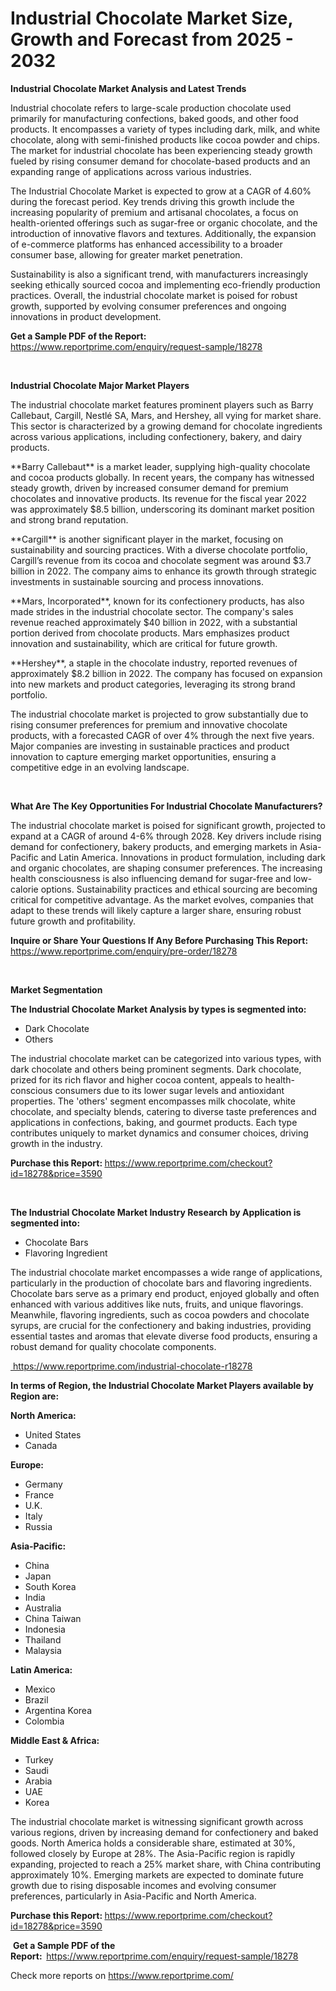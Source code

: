 <p><h1>Industrial Chocolate Market Size, Growth and Forecast from 2025 - 2032</h1></p><p><strong>Industrial Chocolate Market Analysis and Latest Trends</strong></p>
<p><p>Industrial chocolate refers to large-scale production chocolate used primarily for manufacturing confections, baked goods, and other food products. It encompasses a variety of types including dark, milk, and white chocolate, along with semi-finished products like cocoa powder and chips. The market for industrial chocolate has been experiencing steady growth fueled by rising consumer demand for chocolate-based products and an expanding range of applications across various industries.</p><p>The Industrial Chocolate Market is expected to grow at a CAGR of 4.60% during the forecast period. Key trends driving this growth include the increasing popularity of premium and artisanal chocolates, a focus on health-oriented offerings such as sugar-free or organic chocolate, and the introduction of innovative flavors and textures. Additionally, the expansion of e-commerce platforms has enhanced accessibility to a broader consumer base, allowing for greater market penetration. </p><p>Sustainability is also a significant trend, with manufacturers increasingly seeking ethically sourced cocoa and implementing eco-friendly production practices. Overall, the industrial chocolate market is poised for robust growth, supported by evolving consumer preferences and ongoing innovations in product development.</p></p>
<p><strong>Get a Sample PDF of the Report:&nbsp;</strong> <a href="https://www.reportprime.com/enquiry/request-sample/18278?utm_campaign=2442&utm_medium=2&utm_source=Github&utm_content=ia&utm_term=19032025&utm_id=industrial-chocolate">https://www.reportprime.com/enquiry/request-sample/18278</a></p>
<p>&nbsp;</p>
<p><strong>Industrial Chocolate Major Market Players</strong></p>
<p><p>The industrial chocolate market features prominent players such as Barry Callebaut, Cargill, Nestlé SA, Mars, and Hershey, all vying for market share. This sector is characterized by a growing demand for chocolate ingredients across various applications, including confectionery, bakery, and dairy products.</p><p>**Barry Callebaut** is a market leader, supplying high-quality chocolate and cocoa products globally. In recent years, the company has witnessed steady growth, driven by increased consumer demand for premium chocolates and innovative products. Its revenue for the fiscal year 2022 was approximately $8.5 billion, underscoring its dominant market position and strong brand reputation.</p><p>**Cargill** is another significant player in the market, focusing on sustainability and sourcing practices. With a diverse chocolate portfolio, Cargill’s revenue from its cocoa and chocolate segment was around $3.7 billion in 2022. The company aims to enhance its growth through strategic investments in sustainable sourcing and process innovations.</p><p>**Mars, Incorporated**, known for its confectionery products, has also made strides in the industrial chocolate sector. The company's sales revenue reached approximately $40 billion in 2022, with a substantial portion derived from chocolate products. Mars emphasizes product innovation and sustainability, which are critical for future growth.</p><p>**Hershey**, a staple in the chocolate industry, reported revenues of approximately $8.2 billion in 2022. The company has focused on expansion into new markets and product categories, leveraging its strong brand portfolio.</p><p>The industrial chocolate market is projected to grow substantially due to rising consumer preferences for premium and innovative chocolate products, with a forecasted CAGR of over 4% through the next five years. Major companies are investing in sustainable practices and product innovation to capture emerging market opportunities, ensuring a competitive edge in an evolving landscape.</p></p>
<p>&nbsp;</p>
<p><strong>What Are The Key Opportunities For Industrial Chocolate Manufacturers?</strong></p>
<p><p>The industrial chocolate market is poised for significant growth, projected to expand at a CAGR of around 4-6% through 2028. Key drivers include rising demand for confectionery, bakery products, and emerging markets in Asia-Pacific and Latin America. Innovations in product formulation, including dark and organic chocolates, are shaping consumer preferences. The increasing health consciousness is also influencing demand for sugar-free and low-calorie options. Sustainability practices and ethical sourcing are becoming critical for competitive advantage. As the market evolves, companies that adapt to these trends will likely capture a larger share, ensuring robust future growth and profitability.</p></p>
<p><strong>Inquire or Share Your Questions If Any Before Purchasing This Report:</strong> <a href="https://www.reportprime.com/enquiry/pre-order/18278?utm_campaign=2442&utm_medium=2&utm_source=Github&utm_content=ia&utm_term=19032025&utm_id=industrial-chocolate">https://www.reportprime.com/enquiry/pre-order/18278</a></p>
<p>&nbsp;</p>
<p><strong>Market Segmentation</strong></p>
<p><strong>The Industrial Chocolate Market Analysis by types is segmented into:</strong></p>
<p><ul><li>Dark Chocolate</li><li>Others</li></ul></p>
<p><p>The industrial chocolate market can be categorized into various types, with dark chocolate and others being prominent segments. Dark chocolate, prized for its rich flavor and higher cocoa content, appeals to health-conscious consumers due to its lower sugar levels and antioxidant properties. The 'others' segment encompasses milk chocolate, white chocolate, and specialty blends, catering to diverse taste preferences and applications in confections, baking, and gourmet products. Each type contributes uniquely to market dynamics and consumer choices, driving growth in the industry.</p></p>
<p><strong>Purchase this Report:&nbsp;</strong><a href="https://www.reportprime.com/checkout?id=18278&price=3590&utm_campaign=2442&utm_medium=2&utm_source=Github&utm_content=ia&utm_term=19032025&utm_id=industrial-chocolate">https://www.reportprime.com/checkout?id=18278&price=3590</a></p>
<p>&nbsp;</p>
<p><strong>The Industrial Chocolate Market Industry Research by Application is segmented into:</strong></p>
<p><ul><li>Chocolate Bars</li><li>Flavoring Ingredient</li></ul></p>
<p><p>The industrial chocolate market encompasses a wide range of applications, particularly in the production of chocolate bars and flavoring ingredients. Chocolate bars serve as a primary end product, enjoyed globally and often enhanced with various additives like nuts, fruits, and unique flavorings. Meanwhile, flavoring ingredients, such as cocoa powders and chocolate syrups, are crucial for the confectionery and baking industries, providing essential tastes and aromas that elevate diverse food products, ensuring a robust demand for quality chocolate components.</p></p>
<p><a href="https://www.reportprime.com/industrial-chocolate-r18278?utm_campaign=2442&utm_medium=2&utm_source=Github&utm_content=ia&utm_term=19032025&utm_id=industrial-chocolate">&nbsp;https://www.reportprime.com/industrial-chocolate-r18278</a></p>
<p><strong>In terms of Region, the Industrial Chocolate Market Players available by Region are:</strong></p>
<p>
    <p> <strong> North America: </strong>
        <ul>
            <li>United States</li>
            <li>Canada</li>
        </ul>
        </p> 
    <p> <strong> Europe: </strong>
        <ul>
            <li>Germany</li>
            <li>France</li>
            <li>U.K.</li>
            <li>Italy</li>
            <li>Russia</li>
        </ul>
        </p> 
    <p> <strong> Asia-Pacific: </strong>
        <ul>
            <li>China</li>
            <li>Japan</li>
            <li>South Korea</li>
            <li>India</li>
            <li>Australia</li>
            <li>China Taiwan</li>
            <li>Indonesia</li>
            <li>Thailand</li>
            <li>Malaysia</li>
        </ul>
        </p> 
    <p> <strong> Latin America: </strong>
        <ul>
            <li>Mexico</li>
            <li>Brazil</li>
            <li>Argentina Korea</li>
            <li>Colombia</li>
        </ul>
        </p> 
    <p> <strong> Middle East & Africa: </strong>
        <ul>
            <li>Turkey</li>
            <li>Saudi</li>
            <li>Arabia</li>
            <li>UAE</li>
            <li>Korea</li>
        </ul>
    </p>
    </p>
<p><p>The industrial chocolate market is witnessing significant growth across various regions, driven by increasing demand for confectionery and baked goods. North America holds a considerable share, estimated at 30%, followed closely by Europe at 28%. The Asia-Pacific region is rapidly expanding, projected to reach a 25% market share, with China contributing approximately 10%. Emerging markets are expected to dominate future growth due to rising disposable incomes and evolving consumer preferences, particularly in Asia-Pacific and North America.</p></p>
<p><strong>Purchase this Report: </strong><a href="https://www.reportprime.com/checkout?id=18278&price=3590&utm_campaign=2442&utm_medium=2&utm_source=Github&utm_content=ia&utm_term=19032025&utm_id=industrial-chocolate">https://www.reportprime.com/checkout?id=18278&price=3590</a></p>
<p>&nbsp;<strong>Get a Sample PDF of the Report:&nbsp;&nbsp;</strong><a href="https://www.reportprime.com/enquiry/request-sample/18278?utm_campaign=2442&utm_medium=2&utm_source=Github&utm_content=ia&utm_term=19032025&utm_id=industrial-chocolate">https://www.reportprime.com/enquiry/request-sample/18278</a></p>
<p><strong></strong></p>
<p>Check more reports on <a href="https://www.reportprime.com/?utm_campaign=2442&utm_medium=2&utm_source=Github&utm_content=ia&utm_term=19032025&utm_id=industrial-chocolate">https://www.reportprime.com/</a></p>